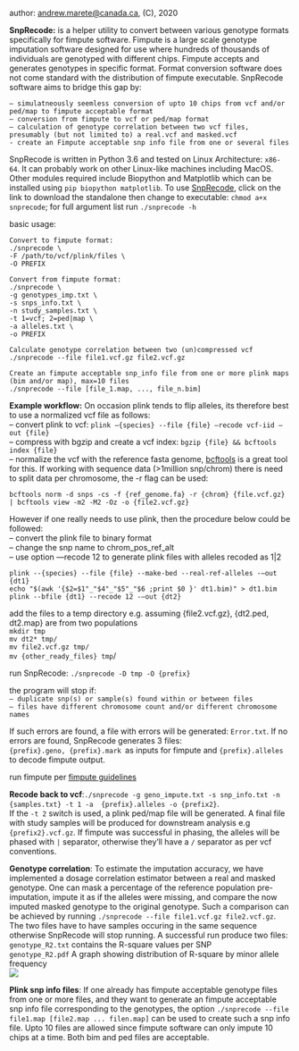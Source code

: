 author: andrew.marete@canada.ca, (C), 2020

<b>SnpRecode:</b> is a helper utility to convert between various genotype formats specifically for fimpute software. Fimpute is a large scale genotype imputation software designed for use where hundreds of thousands of individuals are genotyped with different chips. Fimpute accepts and generates genotypes in specific format. Format conversion software does not come standard with the distribution of fimpute executable. SnpRecode software aims to bridge this gap by:<br/> 

    – simulatneously seemless conversion of upto 10 chips from vcf and/or ped/map to fimpute acceptable format
    – conversion from fimpute to vcf or ped/map format
    – calculation of genotype correlation between two vcf files, presumably (but not limited to) a real.vcf and masked.vcf
    - create an Fimpute acceptable snp info file from one or several files

SnpRecode is written in Python 3.6 and tested on Linux Architecture: ```x86-64```. It can probably work on other Linux-like machines including MacOS. Other modules required include Biopython and Matplotlib which can be installed using ```pip biopython matplotlib```. To use [SnpRecode](https://github.com/AMarete/fimpute-utils/raw/master/snprecode), click on the link to download the standalone then change to executable: ```chmod a+x snprecode```; for full argument list run ```./snprecode -h```

basic usage:  
    
    Convert to fimpute format: 
    ./snprecode \
    -F /path/to/vcf/plink/files \
    -O PREFIX 
    
    Convert from fimpute format:
    ./snprecode \
    -g genotypes_imp.txt \
    -s snps_info.txt \
    -n study_samples.txt \ 
    -t 1=vcf; 2=ped|map \ 
    -a alleles.txt \
    -o PREFIX
    
    Calculate genotype correlation between two (un)compressed vcf
    ./snprecode --file file1.vcf.gz file2.vcf.gz
    
    Create an fimpute acceptable snp_info file from one or more plink maps (bim and/or map), max=10 files
    ./snprecode --file [file_1.map, ..., file_n.bim]

<b>Example workflow:</b> On occasion plink tends to flip alleles, its therefore best to use a normalized vcf file as follows:<br/>
– convert plink to vcf: ```plink —{species} --file {file} —recode vcf-iid —out {file}```<br/>
– compress with bgzip and create a vcf index: ```bgzip {file} && bcftools index {file}```<br/>
– normalize the vcf with the reference fasta genome, [bcftools](https://samtools.github.io/bcftools/) is a great tool for this. If working with sequence data (>1million snp/chrom) there is need to split data per chromosome, the -r flag can be used: <br/>

	bcftools norm -d snps -cs -f {ref_genome.fa} -r {chrom} {file.vcf.gz} | bcftools view -m2 -M2 -Oz -o {file2.vcf.gz} 

However if one really needs to use plink, then the procedure below could be followed:<br/>
– convert the plink file to binary format<br/>
– change the snp name to chrom_pos_ref_alt<br/>
– use option —recode 12 to generate plink files with alleles recoded as 1|2<br/>

	plink --{species} --file {file} --make-bed --real-ref-alleles -—out {dt1}
	echo "$(awk '{$2=$1"_"$4"_"$5"_"$6 ;print $0 }' dt1.bim)" > dt1.bim
	plink --bfile {dt1} --recode 12 -—out {dt2}

add the files to a temp directory e.g. assuming {file2.vcf.gz}, {dt2.ped, dt2.map} are from two populations<br/>
	```mkdir tmp```<br/>
	```mv dt2* tmp/```<br/>
	```mv file2.vcf.gz tmp/```<br/>
	```mv {other_ready_files} tmp```/<br/>

run SnpRecode: 	```./snprecode -D tmp -O {prefix} ```<br/>

the program will stop if:<br/>
    ```– duplicate snp(s) or sample(s) found within or between files```<br/>
    ```– files have different chromosome count and/or different chromosome names```

If such errors are found, a file with errors will be generated: ```Error.txt```. If no errors are found, SnpRecode generates 3 files: <br/>
```{prefix}.geno, {prefix}.mark ```as inputs for fimpute and ```{prefix}.alleles ``` to decode fimpute output.<br/>

run fimpute per [fimpute guidelines](http://animalbiosciences.uoguelp.ca/~msargol/fimpute/FImpute_documentation.pdf)<br/>

<b>Recode back to vcf</b>:```./snprecode -g geno_impute.txt -s snp_info.txt -n {samples.txt} -t 1 -a  {prefix}.alleles -o {prefix2}```. <br/>If the ```-t 2``` switch is used, a plink ped/map file will be generated. A final file with study samples will be produced for downstream analysis e.g ```{prefix2}.vcf.gz```. If fimpute was successful in phasing, the alleles will be phased with ```|``` separator, otherwise they’ll have a ```/``` separator as per vcf conventions.<br/>

<b>Genotype correlation</b>: To estimate the imputation accuracy, we have implemented a dosage correlation estimator between a real and masked genotype. One can mask a percentage of the reference population pre-imputation, impute it as if the alleles were missing, and compare the now imputed masked genotype to the original genotype. Such a comparison can be achieved by running ```./snprecode --file file1.vcf.gz file2.vcf.gz```. The two files have to have samples occuring in the same sequence otherwise SnpRecode will stop running. A successful run produce two files:<br/>
	```genotype_R2.txt``` contains the R-square values per SNP<br/>
	```genotype_R2.pdf``` A graph showing distribution of R-square by minor allele frequency <br/>
	![ ](https://github.com/AMarete/fimpute-utils/blob/master/test_data/genotype_R2.png?raw=true)
	
<b>Plink snp info files</b>: If one already has fimpute acceptable genotype files from one or more files, and they want to generate an fimpute acceptable snp info file corresponding to the genotypes, the option ```./snprecode --file file1.map [file2.map ... filen.map]``` can be used to create such a snp info file. Upto 10 files are allowed since fimpute software can only impute 10 chips at a time. Both bim and ped files are acceptable.
